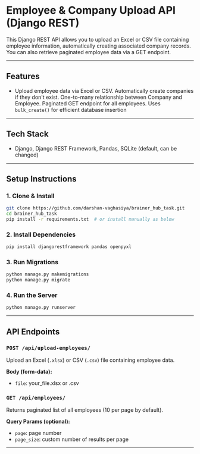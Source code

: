 # Employee & Company Upload API (Django REST)

This Django REST API allows you to upload an Excel or CSV file containing employee information, automatically creating associated company records. You can also retrieve paginated employee data via a GET endpoint.

---

##  Features

* Upload employee data via Excel or CSV. Automatically create companies if they don't exist. One-to-many relationship between Company and Employee. Paginated GET endpoint for all employees. Uses `bulk_create()` for efficient database insertion

---

##  Tech Stack

* Django, Django REST Framework, Pandas, SQLite (default, can be changed)

---

##  Setup Instructions

### 1. Clone & Install

```bash
git clone https://github.com/darshan-vaghasiya/brainer_hub_task.git
cd brainer_hub_task
pip install -r requirements.txt  # or install manually as below
```

### 2. Install Dependencies

```bash
pip install djangorestframework pandas openpyxl
```

### 3. Run Migrations

```bash
python manage.py makemigrations
python manage.py migrate
```

### 4. Run the Server

```bash
python manage.py runserver
```

---

##  API Endpoints

### `POST /api/upload-employees/`

Upload an Excel (`.xlsx`) or CSV (`.csv`) file containing employee data.

**Body (form-data):**

* `file`: your\_file.xlsx or .csv

### `GET /api/employees/`

Returns paginated list of all employees (10 per page by default).

**Query Params (optional):**

* `page`: page number
* `page_size`: custom number of results per page

---
